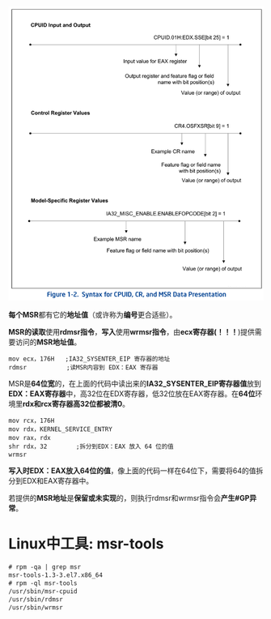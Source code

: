 ![2020-03-09-09-05-40.png](./images/2020-03-09-09-05-40.png)

**每个MSR**都有它的**地址值**（或许称为**编号**更合适些）。

**MSR的读取**使用**rdmsr指令**，**写入**使用**wrmsr指令**，由**ecx寄存器(！！！**)提供需要访问的**MSR地址值**。

```assembly
mov ecx，176H   ;IA32_SYSENTER_EIP 寄存器的地址
rdmsr           ;读MSR内容到 EDX：EAX 寄存器
```

MSR是**64位宽**的，在上面的代码中读出来的**IA32\_SYSENTER\_EIP寄存器值**放到**EDX：EAX寄存器**中，高32位在EDX寄存器，低32位放在EAX寄存器。在**64位**环境里**rdx和rcx寄存器高32位都被清0**。

```assembly
mov rcx，176H
mov rdx，KERNEL_SERVICE_ENTRY
mov rax，rdx
shr rdx，32        ;拆分到EDX：EAX 放入 64 位的值
wrmsr
```

**写入时EDX：EAX放入64位的值**，像上面的代码一样在64位下，需要将64的值拆分到EDX和EAX寄存器中。

若提供的**MSR地址**是**保留或未实现**的，则执行rdmsr和wrmsr指令会**产生\#GP异常**。

# Linux中工具: msr-tools

```
# rpm -qa | grep msr
msr-tools-1.3-3.el7.x86_64
# rpm -ql msr-tools
/usr/sbin/msr-cpuid
/usr/sbin/rdmsr
/usr/sbin/wrmsr
```